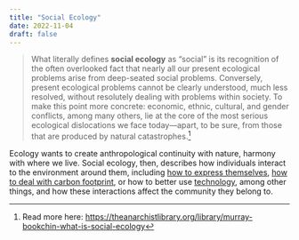 ```yaml
---
title: "Social Ecology"
date: 2022-11-04
draft: false
---
```


> What literally defines **social ecology** as “social”
> is its recognition of the often overlooked fact
> that nearly all our present ecological problems arise from deep-seated social problems.
> Conversely, present ecological problems cannot be clearly understood,
> much less resolved, without resolutely dealing with problems within society.
> To make this point more concrete:
> economic, ethnic, cultural, and gender conflicts, among many others,
> lie at the core of the most serious ecological dislocations
> we face today—apart, to be sure, from those that are produced by natural
catastrophes.[^tal-bookchin]

[^tal-bookchin]: Read more here: https://theanarchistlibrary.org/library/murray-bookchin-what-is-social-ecology

Ecology wants to create anthropological continuity with nature,
harmony with where we live.
Social ecology, then, describes how individuals interact to the
environment around them,
including [how to express themselves](/solarpunk),
[how to deal with carbon footprint](/carbon-footprint),
or how to better use [technology](/technology), among other things,
and how these interactions affect the community they belong to.
